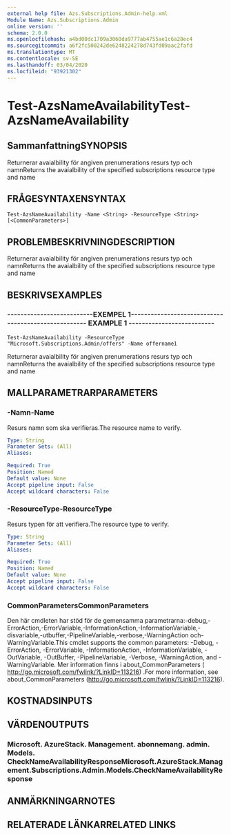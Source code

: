 ```yaml
---
external help file: Azs.Subscriptions.Admin-help.xml
Module Name: Azs.Subscriptions.Admin
online version: ''
schema: 2.0.0
ms.openlocfilehash: a4bd00dc1709a3060da9777ab4755ae1c6a28ec4
ms.sourcegitcommit: a6f2fc500242de6248224278d743fd09aac2fafd
ms.translationtype: MT
ms.contentlocale: sv-SE
ms.lasthandoff: 03/04/2020
ms.locfileid: "93921302"
---
```

# <span data-ttu-id="be5c1-101">Test-AzsNameAvailability</span><span class="sxs-lookup"><span data-stu-id="be5c1-101">Test-AzsNameAvailability</span></span>

## <span data-ttu-id="be5c1-102">Sammanfattning</span><span class="sxs-lookup"><span data-stu-id="be5c1-102">SYNOPSIS</span></span>
<span data-ttu-id="be5c1-103">Returnerar avaialbility för angiven prenumerations resurs typ och namn</span><span class="sxs-lookup"><span data-stu-id="be5c1-103">Returns the avaialbility of the specified subscriptions resource type and name</span></span>

## <span data-ttu-id="be5c1-104">FRÅGESYNTAXEN</span><span class="sxs-lookup"><span data-stu-id="be5c1-104">SYNTAX</span></span>

```
Test-AzsNameAvailability -Name <String> -ResourceType <String> [<CommonParameters>]
```

## <span data-ttu-id="be5c1-105">PROBLEMBESKRIVNING</span><span class="sxs-lookup"><span data-stu-id="be5c1-105">DESCRIPTION</span></span>
<span data-ttu-id="be5c1-106">Returnerar avaialbility för angiven prenumerations resurs typ och namn</span><span class="sxs-lookup"><span data-stu-id="be5c1-106">Returns the avaialbility of the specified subscriptions resource type and name</span></span>

## <span data-ttu-id="be5c1-107">BESKRIVS</span><span class="sxs-lookup"><span data-stu-id="be5c1-107">EXAMPLES</span></span>

### <span data-ttu-id="be5c1-108">--------------------------EXEMPEL 1--------------------------</span><span class="sxs-lookup"><span data-stu-id="be5c1-108">-------------------------- EXAMPLE 1 --------------------------</span></span>
```
Test-AzsNameAvailability -ResourceType "Microsoft.Subscriptions.Admin/offers" -Name offername1
```

<span data-ttu-id="be5c1-109">Returnerar avaialbility för angiven prenumerations resurs typ och namn</span><span class="sxs-lookup"><span data-stu-id="be5c1-109">Returns the avaialbility of the specified subscriptions resource type and name</span></span>

## <span data-ttu-id="be5c1-110">MALLPARAMETRAR</span><span class="sxs-lookup"><span data-stu-id="be5c1-110">PARAMETERS</span></span>

### <span data-ttu-id="be5c1-111">-Namn</span><span class="sxs-lookup"><span data-stu-id="be5c1-111">-Name</span></span>
<span data-ttu-id="be5c1-112">Resurs namn som ska verifieras.</span><span class="sxs-lookup"><span data-stu-id="be5c1-112">The resource name to verify.</span></span>

```yaml
Type: String
Parameter Sets: (All)
Aliases: 

Required: True
Position: Named
Default value: None
Accept pipeline input: False
Accept wildcard characters: False
```

### <span data-ttu-id="be5c1-113">-ResourceType</span><span class="sxs-lookup"><span data-stu-id="be5c1-113">-ResourceType</span></span>
<span data-ttu-id="be5c1-114">Resurs typen för att verifiera.</span><span class="sxs-lookup"><span data-stu-id="be5c1-114">The resource type to verify.</span></span>

```yaml
Type: String
Parameter Sets: (All)
Aliases: 

Required: True
Position: Named
Default value: None
Accept pipeline input: False
Accept wildcard characters: False
```

### <span data-ttu-id="be5c1-115">CommonParameters</span><span class="sxs-lookup"><span data-stu-id="be5c1-115">CommonParameters</span></span>
<span data-ttu-id="be5c1-116">Den här cmdleten har stöd för de gemensamma parametrarna:-debug,-ErrorAction,-ErrorVariable,-InformationAction,-InformationVariable,-disvariable,-utbuffer,-PipelineVariable,-verbose,-WarningAction och-WarningVariable.</span><span class="sxs-lookup"><span data-stu-id="be5c1-116">This cmdlet supports the common parameters: -Debug, -ErrorAction, -ErrorVariable, -InformationAction, -InformationVariable, -OutVariable, -OutBuffer, -PipelineVariable, -Verbose, -WarningAction, and -WarningVariable.</span></span> <span data-ttu-id="be5c1-117">Mer information finns i about_CommonParameters ( http://go.microsoft.com/fwlink/?LinkID=113216) .</span><span class="sxs-lookup"><span data-stu-id="be5c1-117">For more information, see about_CommonParameters (http://go.microsoft.com/fwlink/?LinkID=113216).</span></span>

## <span data-ttu-id="be5c1-118">KOSTNADS</span><span class="sxs-lookup"><span data-stu-id="be5c1-118">INPUTS</span></span>

## <span data-ttu-id="be5c1-119">VÄRDEN</span><span class="sxs-lookup"><span data-stu-id="be5c1-119">OUTPUTS</span></span>

### <span data-ttu-id="be5c1-120">Microsoft. AzureStack. Management. abonnemang. admin. Models. CheckNameAvailabilityResponse</span><span class="sxs-lookup"><span data-stu-id="be5c1-120">Microsoft.AzureStack.Management.Subscriptions.Admin.Models.CheckNameAvailabilityResponse</span></span>

## <span data-ttu-id="be5c1-121">ANMÄRKNINGAR</span><span class="sxs-lookup"><span data-stu-id="be5c1-121">NOTES</span></span>

## <span data-ttu-id="be5c1-122">RELATERADE LÄNKAR</span><span class="sxs-lookup"><span data-stu-id="be5c1-122">RELATED LINKS</span></span>

